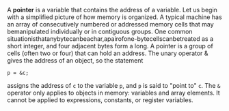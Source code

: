 A **pointer** is a variable that contains the address of a variable.
Let us begin with a simplified picture of how memory is organized. A typical machine has an array of consecutively numbered or addressed memory cells that may bemanipulated individually or in contiguous groups. One common situationisthatanybytecanbeachar,apairofone-bytecellscanbetreated as a short integer, and four adjacent bytes form a long. A pointer is a group of cells (often two or four) that can hold an address.
The unary operator & gives the address of an object, so the statement
```
p = &c;
```
assigns the address of `c` to the variable `p`, and `p` is said to "point to" `c`. The `&` operator only applies to objects in memory: variables and array elements. It cannot be applied to expressions, constants, or register variables.



























